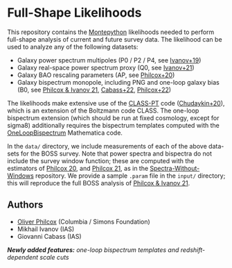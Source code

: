 # Full-Shape Likelihoods

This repository contains the [Montepython](https://github.com/brinckmann/montepython_public) likelihoods needed to perform full-shape analysis of current and future survey data. The likelihood can be used to analyze any of the following datasets:
- Galaxy power spectrum multipoles (P0 / P2 / P4, see [Ivanov+19](https://arxiv.org/abs/1909.05277))
- Galaxy real-space power spectrum proxy (Q0, see [Ivanov+21](https://arxiv.org/abs/2110.00006))
- Galaxy BAO rescaling parameters (AP, see [Philcox+20](https://arxiv.org/abs/2002.04035))
- Galaxy bispectrum monopole, including PNG and one-loop galaxy bias (B0, see [Philcox & Ivanov 21](https://arxiv.org/abs/2112.04515), [Cabass+22](https://arxiv.org/abs/2201.07238), [Philcox+22](https://arxiv.org/abs/2206.02800))

The likelihoods make extensive use of the [CLASS-PT](https://github.com/michalychforever/CLASS-PT) code ([Chudaykin+20](https://arxiv.org/abs/2004.10607)), which is an extension of the Boltzmann code CLASS. The one-loop bispectrum extension (which should be run at fixed cosmology, except for sigma8) additionally requires the bispectrum templates computed with the [OneLoopBispectrum](https://github.com/oliverphilcox/OneLoopBispectrum) Mathematica code.

In the ```data/``` directory, we include measurements of each of the above data-sets for the BOSS survey. Note that power spectra and bispectra do not include the survey window function; these are computed with the estimators of [Philcox 20](https://arxiv.org/abs/2012.09389), and [Philcox 21](https://arxiv.org/abs/2107.06287), as in the [Spectra-Without-Windows](https://github.com/oliverphilcox/Spectra-Without-Windows) repository. We provide a sample ```.param``` file in the ```input/``` directory; this will reproduce the full BOSS analysis of [Philcox & Ivanov 21](https://arxiv.org/abs/2112.04515).

## Authors
- [Oliver Philcox](mailto:ohep2@cantab.ac.uk) (Columbia / Simons Foundation)
- Mikhail Ivanov (IAS)
- Giovanni Cabass (IAS)

***Newly added features:*** *one-loop bispectrum templates and redshift-dependent scale cuts*
